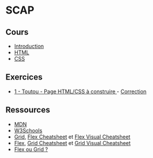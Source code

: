 # SCAP
## Cours
- [Introduction](https://github.com/hohll/SCAP/blob/main/Introduction/HTML%205%20_%20CSS%203%20_%20JS%20-%20Introduction.pdf)
- [HTML](https://github.com/hohll/SCAP/blob/main/HTML/HTML%20les%20derni%C3%A8res%20nouveaut%C3%A9s.pdf)
- [CSS](https://github.com/hohll/SCAP/blob/main/CSS/CSS%203%20rappels%20et%20nouveaut%C3%A9s%20-%201%20.pdf)

## Exercices
- [ 1 - Toutou - Page HTML/CSS à construire ](https://github.com/hohll/SCAP/tree/main/Exercices/toutou) - [ Correction ](https://github.com/hohll/SCAP/blob/main/Exercices/toutou/toutou-corrige.zip)

## Ressources
- [MDN](https://developer.mozilla.org/fr/)
- [W3Schools](https://www.w3schools.com/)
- [Grid](https://www.joshwcomeau.com/css/interactive-guide-to-grid/), [Flex Cheatsheet](https://yoksel.github.io/flex-cheatsheet/) et [Flex Visual Cheatsheet](https://flexbox.malven.co/)  
- [Flex](https://www.joshwcomeau.com/css/interactive-guide-to-flexbox/), [Grid Cheatsheet](https://alialaa.github.io/css-grid-cheat-sheet/) et [Grid Visual Cheatsheet](https://grid.malven.co/)
- [Flex ou Grid ?](https://css-irl.info/to-grid-or-to-flex/)
